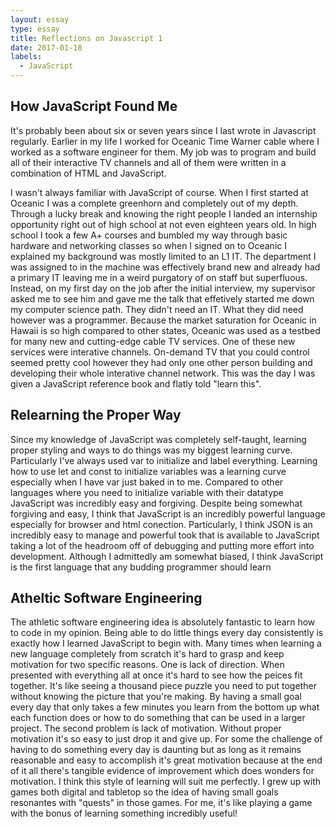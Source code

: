 ```yaml
---
layout: essay
type: essay
title: Reflections on Javascript 1
date: 2017-01-18
labels:
  - JavaScript
---
```


## How JavaScript Found Me
It's probably been about six or seven years since I last wrote in Javascript regularly. Earlier in my life I worked for Oceanic Time Warner cable where I worked as a software engineer for them. My job was to program and build all of their interactive TV channels and all of them were written in a combination of HTML and JavaScript.

I wasn't always familiar with JavaScript of course. When I first started at Oceanic I was a complete greenhorn and completely out of my depth. Through a lucky break and knowing the right people I landed an internship opportunity right out of high school at not even eighteen years old. In high school I took a few A+ courses and bumbled my way through basic hardware and networking classes so when I signed on to Oceanic I explained my background was mostly limited to an L1 IT. The department I was assigned to in the machine was effectively brand new and already had a primary IT leaving me in a weird purgatory of on staff but superfluous. Instead, on my first day on the job after the initial interview, my supervisor asked me to see him and gave me the talk that effetively started me down my computer science path. They didn't need an IT. What they did need however was a programmer. Because the market saturation for Oceanic in Hawaii is so high compared to other states, Oceanic was used as a testbed for many new and cutting-edge cable TV services. One of these new services were interative channels. On-demand TV that you could control seemed pretty cool however they had only one other person building and developing their whole interative channel network. This was the day I was given a JavaScript reference book and flatly told "learn this".

## Relearning the Proper Way
Since my knowledge of JavaScript was completely self-taught, learning proper styling and ways to do things was my biggest learning curve. Particularly I've always used var to initialize and label everything. Learning how to use let and const to initialize variables was a learning curve especially when I have var just baked in to me. Compared to other languages where you need to initialize variable with their datatype JavaScript was incredibly easy and forgiving. Despite being somewhat forgiving and easy, I think that JavaScript is an incredibly powerful language especially for browser and html conection. Particularly, I think JSON is an incredibly easy to manage and powerful took that is available to JavaScript taking a lot of the headroom off of debugging and putting more effort into development. Although I admittedly am somewhat biased, I think JavaScript is the first language that any budding programmer should learn

## Atheltic Software Engineering
The athletic software engineering idea is absolutely fantastic to learn how to code in my opinion. Being able to do little things every day consistently is exactly how I learned JavaScript to begin with. Many times when learning a new language completely from scratch it's hard to grasp and keep motivation for two specific reasons. One is lack of direction. When presented with everything all at once it's hard to see how the peices fit together. It's like seeing a thousand piece puzzle you need to put together without knowing the picture that you're making. By having a small goal every day that only takes a few minutes you learn from the bottom up what each function does or how to do something that can be used in a larger project. The second problem is lack of motivation. Without proper motivation it's so easy to just drop it and give up. For some the challenge of having to do something every day is daunting but as long as it remains reasonable and easy to accomplish it's great motivation because at the end of it all there's tangible evidence of improvement which does wonders for motivation. I think this style of learning will suit me perfectly. I grew up with games both digital and tabletop so the idea of having small goals resonantes with "quests" in those games. For me, it's like playing a game with the bonus of learning something incredibly useful!

